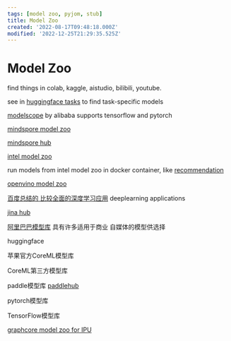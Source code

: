 ```yaml
---
tags: [model zoo, pyjom, stub]
title: Model Zoo
created: '2022-08-17T09:48:18.000Z'
modified: '2022-12-25T21:29:35.525Z'
---
```


# Model Zoo

find things in colab, kaggle, aistudio, bilibili, youtube.

see in [huggingface tasks](https://huggingface.co/tasks) to find task-specific models

[modelscope](https://modelscope.cn/home) by alibaba supports tensorflow and pytorch

[mindspore model zoo](https://gitee.com/mindspore/models)

[mindspore hub](https://www.mindspore.cn/resources/hub/)

[intel model zoo](https://github.com/IntelAI/models)

run models from intel model zoo in docker container, like [recommendation](https://hub.docker.com/r/intel/recommendation)

[openvino model zoo](https://github.com/openvinotoolkit/open_model_zoo)

[百度总结的 比较全面的深度学习应用](https://github.com/datawhalechina/awesome-DeepLearning) deeplearning applications

[jina hub](https://hub.jina.ai/)

[阿里巴巴模型库](https://modelscope.cn/#/models) 具有许多适用于商业 自媒体的模型供选择

huggingface

苹果官方CoreML模型库

CoreML第三方模型库

paddle模型库 [paddlehub](https://github.com/PaddlePaddle/PaddleHub)

pytorch模型库

TensorFlow模型库

[graphcore model zoo for IPU](https://www.graphcore.ai/resources/model-garden)

